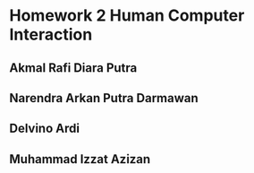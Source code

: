 # Homework 2 Human Computer Interaction
## Akmal Rafi Diara Putra
## Narendra Arkan Putra Darmawan
## Delvino Ardi
## Muhammad Izzat Azizan
